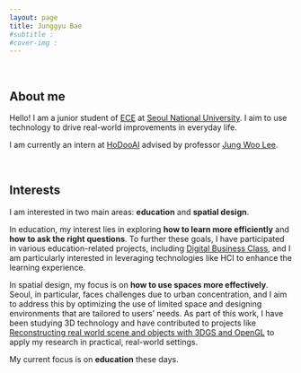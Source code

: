 ```yaml
---
layout: page
title: Junggyu Bae
#subtitle :
#cover-img :
---
```


<br/>

## About me

Hello! I am a junior student of [ECE](https://ece.snu.ac.kr/en) at [Seoul National University](https://en.snu.ac.kr/index.html). I aim to use technology to drive real-world improvements in everyday life.

I am currently an intern at [HoDooAI](https://hodooai.com) advised by professor [Jung Woo Lee](https://ece.snu.ac.kr/en/research-faculty/faculty/fulltime?md=view&profid=p057). 

<br/>

## Interests

I am interested in two main areas: **education** and **spatial design**.

In education, my interest lies in exploring **how to learn more efficiently** and **how to ask the right questions**. To further these goals, I have participated in various education-related projects, including [Digital Business Class](https://junggyubae.github.io/2024-01-21-Digital-Business-Class/), and I am particularly interested in leveraging technologies like HCI to enhance the learning experience.

In spatial design, my focus is on **how to use spaces more effectively**. Seoul, in particular, faces challenges due to urban concentration, and I aim to address this by optimizing the use of limited space and designing environments that are tailored to users’ needs. As part of this work, I have been studying 3D technology and have contributed to projects like [Reconstructing real world scene and objects with 3DGS and OpenGL](https://junggyubae.github.io/2024-11-11-Scene-Reconstruction/) to apply my research in practical, real-world settings.

My current focus is on **education** these days.
